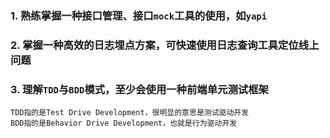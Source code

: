 
### 1. 熟练掌握一种接口管理、接口`mock`工具的使用，如`yapi`

### 2. 掌握一种高效的日志埋点方案，可快速使用日志查询工具定位线上问题


### 3. 理解`TDD`与`BDD`模式，至少会使用一种前端单元测试框架

    TDD指的是Test Drive Development，很明显的意思是测试驱动开发
    BDD指的是Behavior Drive Development，也就是行为驱动开发
